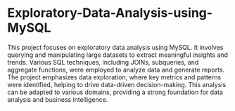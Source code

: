 # Exploratory-Data-Analysis-using-MySQL
This project focuses on exploratory data analysis using MySQL. It involves querying and manipulating large datasets to extract meaningful insights and trends. Various SQL techniques, including JOINs, subqueries, and aggregate functions, were employed to analyze data and generate reports. The project emphasizes data exploration, where key metrics and patterns were identified, helping to drive data-driven decision-making. This analysis can be adapted to various domains, providing a strong foundation for data analysis and business intelligence.

